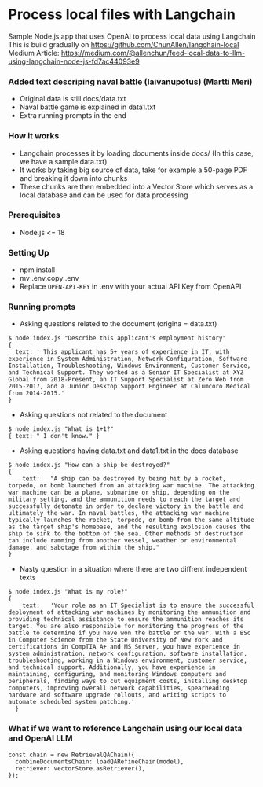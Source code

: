 # Process local files with Langchain

Sample Node.js app that uses OpenAI to process local data using Langchain
This is build gradually on https://github.com/ChunAllen/langchain-local
Medium Article: https://medium.com/@allenchun/feed-local-data-to-llm-using-langchain-node-js-fd7ac44093e9

### Added text descriping naval battle (laivanupotus) (Martti Meri)
- Original data  is still docs/data.txt
- Naval battle game is explained in data1.txt
- Extra running prompts in the end

### How it works
- Langchain processes it by loading documents inside docs/ (In this case, we have a sample data.txt)
- It works by taking big source of data, take for example a 50-page PDF and breaking it down into chunks
- These chunks are then embedded into a Vector Store which serves as a local database and can be used for data processing

### Prerequisites
- Node.js <= 18

### Setting Up
- npm install
- mv .env.copy .env
- Replace `OPEN-API-KEY` in .env with your actual API Key from OpenAPI


### Running prompts 
- Asking questions related to the document (origina = data.txt)
```
$ node index.js "Describe this applicant's employment history"
{
  text: ' This applicant has 5+ years of experience in IT, with experience in System Administration, Network Configuration, Software Installation, Troubleshooting, Windows Environment, Customer Service, and Technical Support. They worked as a Senior IT Specialist at XYZ Global from 2018-Present, an IT Support Specialist at Zero Web from 2015-2017, and a Junior Desktop Support Engineer at Calumcoro Medical from 2014-2015.'
}
```
- Asking questions not related to the document
```
$ node index.js "What is 1+1?"
{ text: " I don't know." }
```
- Asking questions having data.txt and data1.txt in the docs database

```
$ node index.js "How can a ship be destroyed?"
{
    text:   "A ship can be destroyed by being hit by a rocket, torpedo, or bomb launched from an attacking war machine. The attacking war machine can be a plane, submarine or ship, depending on the military setting, and the ammunition needs to reach the target and successfully detonate in order to declare victory in the battle and ultimately the war. In naval battles, the attacking war machine typically launches the rocket, torpedo, or bomb from the same altitude as the target ship's homebase, and the resulting explosion causes the ship to sink to the bottom of the sea. Other methods of destruction can include ramming from another vessel, weather or environmental damage, and sabotage from within the ship."
}
```
- Nasty question in a situation where there are two diffrent independent texts

```
$ node index.js "What is my role?"
{
    text:   'Your role as an IT Specialist is to ensure the successful deployment of attacking war machines by monitoring the ammunition and providing technical assistance to ensure the ammunition reaches its target. You are also responsible for monitoring the progress of the battle to determine if you have won the battle or the war. With a BSc in Computer Science from the State University of New York and certifications in CompTIA A+ and MS Server, you have experience in system administration, network configuration, software installation, troubleshooting, working in a Windows environment, customer service, and technical support. Additionally, you have experience in maintaining, configuring, and monitoring Windows computers and peripherals, finding ways to cut equipment costs, installing desktop computers, improving overall network capabilities, spearheading hardware and software upgrade rollouts, and writing scripts to automate scheduled system patching.'
  }
```

### What if we want to reference Langchain using our local data and OpenAI LLM
```
const chain = new RetrievalQAChain({
  combineDocumentsChain: loadQARefineChain(model),
  retriever: vectorStore.asRetriever(),
});
```